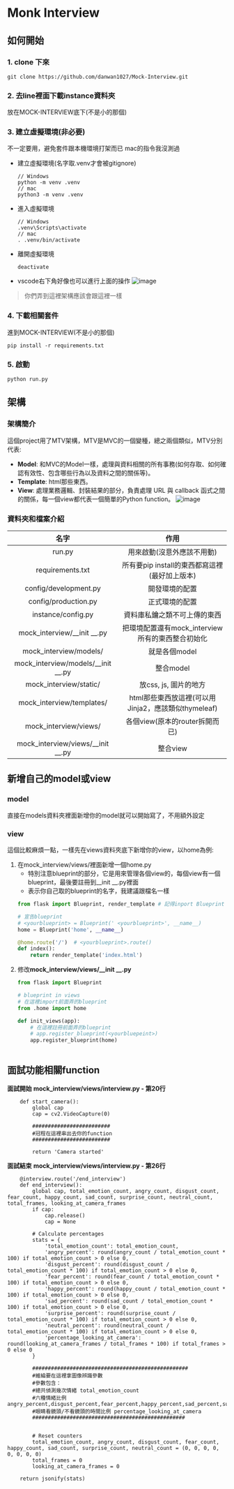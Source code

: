 # Monk Interview

## 如何開始

### 1. clone 下來
```
git clone https://github.com/danwan1027/Mock-Interview.git
```

### 2. 去line裡面下載instance資料夾
放在MOCK-INTERVIEW底下(不是小的那個)

### 3. 建立虛擬環境(非必要)
不一定要用，避免套件跟本機環境打架而已
mac的指令我沒測過
* 建立虛擬環境(名字取.venv才會被gitignore)
    ```
    // Windows
    python -m venv .venv
    // mac
    python3 -m venv .venv
    ```
* 進入虛擬環境
    ```
    // Windows
    .venv\Scripts\activate
    // mac
    . .venv/bin/activate
    ```
* 離開虛擬環境
    ```
    deactivate
    ```
* vscode右下角好像也可以進行上面的操作
![image](https://i.imgur.com/whIbRj7.png)
> 你們弄到這裡架構應該會跟這裡一樣

### 4. 下載相關套件
進到MOCK-INTERVIEW(不是小的那個)
```
pip install -r requirements.txt
```

### 5. 啟動
```
python run.py
```



## 架構

### 架構簡介
這個project用了MTV架構，MTV是MVC的一個變種，總之兩個類似，MTV分別代表:
* __Model__: 和MVC的Model一樣，處理與資料相關的所有事務(如何存取、如何確認有效性、包含哪些行為以及資料之間的關係等)。
* __Template__: html那些東西。
* __View__: 處理業務邏輯、封裝結果的部分，負責處理 URL 與 callback 函式之間的關係，每一個view都代表一個簡單的Python function。
![image](https://i.imgur.com/61uiMm8.png)

### 資料夾和檔案介紹

| 名字     |    作用 |
| :-----: | :-----: |
| run.py   |   用來啟動(沒意外應該不用動)   |
| requirements.txt   |   所有要pip install的東西都寫這裡(最好加上版本)   |
| config/development.py   |   開發環境的配置   |
| config/production.py   |   正式環境的配置   |
| instance/config.py   |   資料庫私鑰之類不可上傳的東西   |
| mock_interview/__init __.py   |   把環境配置還有mock_interview所有的東西整合初始化   |
| mock_interview/models/   |   就是各個model   |
| mock_interview/models/__init __.py   |  整合model    |
| mock_interview/static/   |   放css, js, 圖片的地方   |
| mock_interview/templates/   |   html那些東西放這裡(可以用Jinja2，應該類似thymeleaf)   |
| mock_interview/views/   |   各個view(原本的router拆開而已)   |
| mock_interview/views/__init __.py   |   整合view   |

## 新增自己的model或view
### model
直接在models資料夾裡面新增你的model就可以開始寫了，不用額外設定
### view
這個比較麻煩一點，一樣先在views資料夾底下新增你的view，以home為例:
1. 在mock_interview/views/裡面新增一個home.py
    * 特別注意blueprint的部分，它是用來管理各個view的，每個view有一個blueprint，最後要註冊到__init __.py裡面
    * <yourblueprint>表示你自己取的blueprint的名字，我建議跟檔名一樣
    ```python
    from flask import Blueprint, render_template # 記得inport Blueprint

    # 宣告blueprint  
    # <yourblueprint> = Blueprint(' <yourblueprint>', __name__)
    home = Blueprint('home', __name__)  

    @home.route('/')  # <yourblueprint>.route()
    def index():
        return render_template('index.html')
    ```
2.  修改**mock_interview/views/__init __.py**
    ```python
    from flask import Blueprint

    # blueprint in views
    # 在這裡import前面弄的blueprint
    from .home import home
    
    def init_views(app):
        # 在這裡註冊前面弄的blueprint
        # app.register_blueprint(<yourbluepeint>)
        app.register_blueprint(home)
        
    ```
## 面試功能相關function
**面試開始**
  **mock_interview/views/interview.py - 第20行**

``` @interview.route('/start_camera')
    def start_camera():
        global cap
        cap = cv2.VideoCapture(0)
        
        #########################
        #冠程在這裡串出去你的function
        #########################
        
        return 'Camera started'
```
**面試結束**
  **mock_interview/views/interview.py - 第26行**

``` 
    @interview.route('/end_interview')
    def end_interview():
        global cap, total_emotion_count, angry_count, disgust_count, fear_count, happy_count, sad_count, surprise_count, neutral_count, total_frames, looking_at_camera_frames
        if cap:
            cap.release()
            cap = None
    
        # Calculate percentages
        stats = {
            'total_emotion_count': total_emotion_count,
            'angry_percent': round(angry_count / total_emotion_count * 100) if total_emotion_count > 0 else 0,
            'disgust_percent': round(disgust_count / total_emotion_count * 100) if total_emotion_count > 0 else 0,
            'fear_percent': round(fear_count / total_emotion_count * 100) if total_emotion_count > 0 else 0,
            'happy_percent': round(happy_count / total_emotion_count * 100) if total_emotion_count > 0 else 0,
            'sad_percent': round(sad_count / total_emotion_count * 100) if total_emotion_count > 0 else 0,
            'surprise_percent': round(surprise_count / total_emotion_count * 100) if total_emotion_count > 0 else 0,
            'neutral_percent': round(neutral_count / total_emotion_count * 100) if total_emotion_count > 0 else 0,
            'percentage_looking_at_camera': round(looking_at_camera_frames / total_frames * 100) if total_frames > 0 else 0
        }
        
        ##################################################
        #維綸要在這裡拿圖像辨識參數
        #參數包含：
        #總共偵測幾次情緒 total_emotion_count
        #六種情緒比例 angry_percent,disgust_percent,fear_percent,happy_percent,sad_percent,surprise_percent,neutral_percent
        #眼睛看鏡頭/不看鏡頭的時間比例 percentage_looking_at_camera
        #################################################


        # Reset counters
        total_emotion_count, angry_count, disgust_count, fear_count, happy_count, sad_count, surprise_count, neutral_count = (0, 0, 0, 0, 0, 0, 0, 0)
        total_frames = 0
        looking_at_camera_frames = 0

    return jsonify(stats)
```
